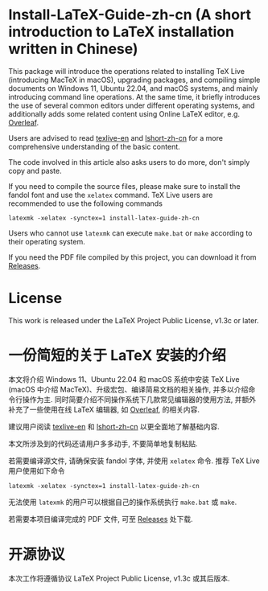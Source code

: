 # Install-LaTeX-Guide-zh-cn (A short introduction to LaTeX installation written in Chinese)

This package will introduce the operations related to installing TeX Live (introducing MacTeX in macOS), upgrading packages, and compiling simple documents on Windows 11, Ubuntu 22.04, and macOS systems, and mainly introducing command line operations.
At the same time, it briefly introduces the use of several common editors under different operating systems, and additionally adds some related content using Online LaTeX editor, e.g. [Overleaf](www.overleaf.com).

Users are advised to read [texlive-en](https://www.tug.org/texlive/doc/texlive-en/texlive-en.pdf) and [lshort-zh-cn](http://mirrors.ctan.org/info/lshort/chinese/lshort-zh-cn.pdf) for a more comprehensive understanding of the basic content.

The code involved in this article also asks users to do more, don't simply copy and paste.

If you need to compile the source files, please make sure to install the fandol font and use the `xelatex` command.
TeX Live users are recommended to use the following commands
```
latexmk -xelatex -synctex=1 install-latex-guide-zh-cn
```
Users who cannot use `latexmk` can execute `make.bat` or `make` according to their operating system.

If you need the PDF file compiled by this project, you can download it from [Releases](https://github.com/OsbertWang/install-latex-zh-cn/releases/latest).

# License

This work is released under the LaTeX Project Public License, v1.3c or later.

# 一份简短的关于 LaTeX 安装的介绍

本文将介绍 Windows 11、Ubuntu 22.04 和 macOS 系统中安装 TeX Live (macOS 中介绍 MacTeX)、升级宏包、编译简易文档的相关操作, 并多以介绍命令行操作为主.
同时简要介绍不同操作系统下几款常见编辑器的使用方法, 并额外补充了一些使用在线 LaTeX 编辑器, 如 [Overleaf](www.overleaf.com), 的相关内容.

建议用户阅读 [texlive-en](https://www.tug.org/texlive/doc/texlive-en/texlive-en.pdf) 和 [lshort-zh-cn](http://mirrors.ctan.org/info/lshort/chinese/lshort-zh-cn.pdf) 以更全面地了解基础内容.

本文所涉及到的代码还请用户多多动手, 不要简单地复制粘贴.

若需要编译源文件, 请确保安装 fandol 字体, 并使用 `xelatex` 命令.
推荐 TeX Live 用户使用如下命令
```
latexmk -xelatex -synctex=1 install-latex-guide-zh-cn
```
无法使用 `latexmk` 的用户可以根据自己的操作系统执行 `make.bat` 或 `make`.

若需要本项目编译完成的 PDF 文件, 可至 [Releases](https://github.com/OsbertWang/install-latex-zh-cn/releases/latest) 处下载.

# 开源协议

本次工作将遵循协议 LaTeX Project Public License, v1.3c 或其后版本.
